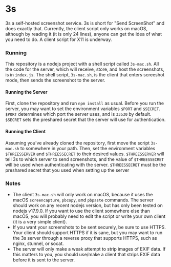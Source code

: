 # 3s
3s a self-hosted screenshot service. 3s is short for "Send ScreenShot" and
does exactly that. Currently, the client script only works on macOS, although
by reading it (it is only 24 lines), anyone can get the idea of what you need
to do. A client script for X11 is underway.

### Running
This repository is a nodejs project with a shell script called `3s-mac.sh`.
All the code for the server, which will receive, store, and host the 
screenshots, is in `index.js`. The shell script, `3s-mac.sh`, is the client
that enters screeshot mode, then sends the screenshot to the server. 

#### Running the Server
First, clone the repository and run `npm install` as usual. Before you run the
server, you may want to set the environment variables `$PORT` and `$SECRET`.
`$PORT` determines which port the server uses, and is `33530` by default.
`$SECRET` sets the preshared secret that the server will use for
authentication.

#### Running the Client
Assuming you've already cloned the repository, first move the script
`3s-mac.sh` to somewhere in your path. Then, set the environment variables
`$THREESSERVER` and `$THREESSECRET` to their desired values. `$THREESSERVER`
will tell 3s to which server to send screenshots, and the value of
`$THREESSECRET` will be used when authenticating with the server.
`$THREESSECRET` must be the preshared secret that you used when setting up the
server

### Notes
- The client `3s-mac.sh` will only work on macOS, because it uses the macOS
`screencapture`, `pbcopy`, and `pbpaste` commands. The server should work on
any recent nodejs version, but has only been tested on nodejs v17.9.0. If you
want to use the client somewhere else than macOS, you will probably need to
edit the script or write your own client (it is a very simple client). 
- If you want your screenshots to be sent securely, be sure to use HTTPS. Your
client should support HTTPS if it is sane, but you may want to run the 3s
server through a reverse proxy that supports HTTPS, such as nginx, stunnel, or
socat.
- The server will only make a weak attempt to strip images of EXIF data. If
this matters to you, you should use/make a client that strips EXIF data before
it is sent to the server.

